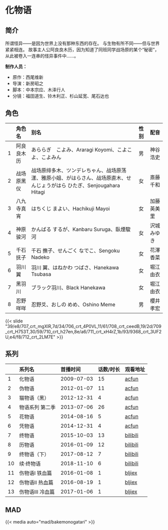 # 化物语


## 简介

所谓怪异——是因为世界上没有那种东西的存在。
与生物有所不同——但与世界紧紧相连。
故事主人公阿良良木历，因为知道了同班同学战场原的某个“秘密”，从此被卷入一连串的怪异事件中……。

**制作人员：**
- 原作：西尾维新
- 导演：新房昭之
- 脚本：中本宗应、木泽行人
- 分镜：福田道生、铃木利正、杉山延宽、尾石达也

## 角色

|     |   角色名   |   别名  | 性别 |  配音  |
|:--- |:------  |:----      |:---  |:--   |
| 1 | 阿良良木历 | あららぎ　こよみ、Araragi Koyomi、こよこよ、こよみん | 男 | 神谷浩史 |
| 2 | 战场原黑仪 | 战场原绯多木、ツンデレちゃん、战场原荡漾、雅原小姐、がはらさん、战场原直木、せんじょうがはら ひたぎ、Senjougahara Hitagi | 女 | 斎藤千和 |
| 3 | 八九寺真宵 | はちくじ まよい、Hachikuji Mayoi | 女 | 加藤英美里 |
| 4 | 神原骏河 | かんばる するが、Kanbaru Suruga、臥煙駿河 | 女 | 沢城みゆき |
| 5 | 千石抚子 | 千石 撫子、せんごく なでこ、Sengoku Nadeko | 女 | 花澤香菜 |
| 6 | 羽川翼 | 羽川 翼、はねかわ つばさ、Hanekawa Tsubasa | 女 | 堀江由衣 |
| 7 | 黑羽川 | ブラック羽川、Black Hanekawa | 女 | 堀江由衣 |
| 8 | 忍野咩咩 | 忍野爻、おしの めめ、Oshino Meme | 男 | 櫻井孝宏 |

{{< slide "39/e8/707_crt_mgXlR,7d/34/706_crt_4P0VL,11/61/708_crt_ceedB,19/2d/709_crt_H753T,30/59/710_crt_h27en,8e/a6/711_crt_xH4rZ,1b/93/9368_crt_3UF2U,e4/f8/712_crt_2LM7E" >}}

## 系列

|     | 系列名        | 首播时间       | 话数/时长 | 观看地址                                                          |
|:----|:-----------|:-----------|:------|:--------------------------------------------------------------|
| 1   | 化物语        | 2009-07-03 | 15    | [acfun](https://www.acfun.cn/bangumi/aa6004317_36199_1754191) |
| 2   | 伪物语        | 2012-01-07 | 11    | [acfun](https://www.acfun.cn/bangumi/aa6004318_36188_1754206) |
| 3   | 猫物语（黑）     | 2012-12-31 | 4     | [acfun](https://www.acfun.cn/bangumi/aa6004319_36188_1754217) |
| 4   | 物语系列 第二季   | 2013-07-06 | 26    | [acfun](https://www.acfun.cn/bangumi/aa6002986_36188_1737693) |
| 5   | 花物语        | 2014-08-16 | 5     | [acfun](https://www.acfun.cn/bangumi/aa6003043_36188_1738665) |
| 6   | 凭物语        | 2014-12-31 | 4     | [acfun](https://www.acfun.cn/bangumi/aa6003168_36188_1739762) |
| 7   | 终物语        | 2015-10-03 | 13    | [bilibili](https://www.bilibili.com/bangumi/play/ep70870)     |
| 8   | 历物语        | 2016-01-09 | 12    | [bilibili](https://www.bilibili.com/bangumi/play/ep82995)     |
| 9   | 终物语（下）     | 2017-08-12 | 7     | [bilibili](https://www.bilibili.com/bangumi/play/ss6345)      |
| 10  | 续·终物语      | 2018-11-10 | 6     | [bilibili](https://www.bilibili.com/video/BV1e4411b7Nc)       |
| 11  | 伤物语I 铁血篇   | 2016-01-08 | 1     | [bljiex](https://svip.bljiex.cc/?wd=伤物语)                |
| 12  | 伤物语II 热血篇  | 2016-08-19 | 1     | [bljiex](https://svip.bljiex.cc/?wd=伤物语)               |
| 13  | 伤物语III 冷血篇 | 2017-01-06 | 1     | [bljiex](https://svip.bljiex.cc/?wd=伤物语)               |

## MAD

{{< media  auto="mad/bakemonogatari"  >}}

